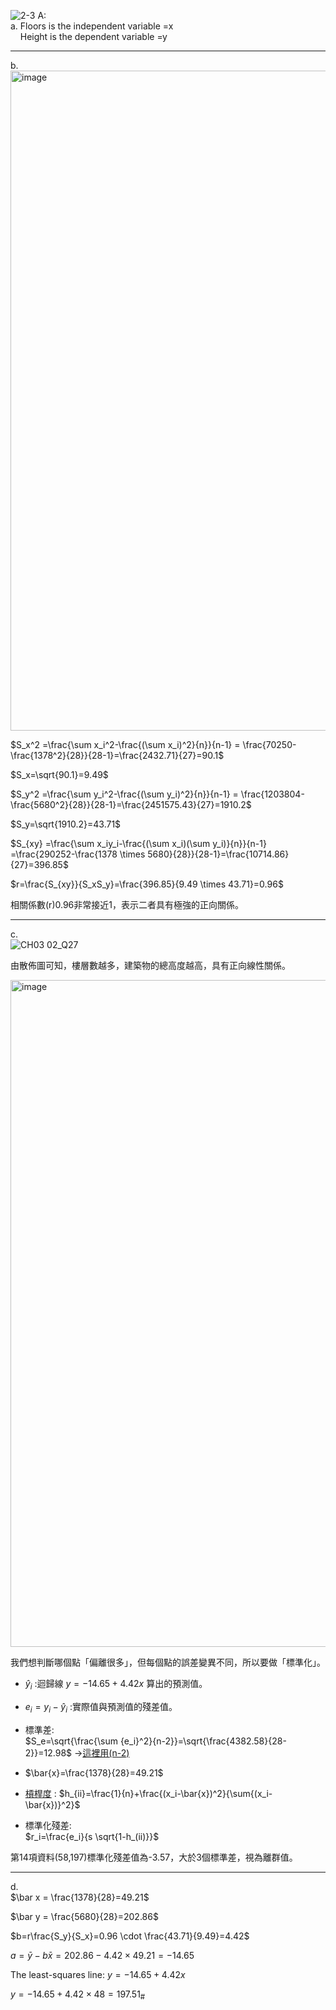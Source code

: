 ![2-3](https://github.com/user-attachments/assets/c4c2d3f2-1bbb-4225-8202-ea33f29d9783)
A:  
a.	Floors is the independent variable =x  
&nbsp;&nbsp;&nbsp;  Height is the dependent variable =y  

---  
b.  
<img width="577" height="1056" alt="image" src="https://github.com/user-attachments/assets/707fdf4c-7401-4a0a-be84-32f9f030c121" />


$S_x^2 =\frac{\sum x_i^2-\frac{(\sum x_i)^2}{n}}{n-1} = \frac{70250-\frac{1378^2}{28}}{28-1}=\frac{2432.71}{27}=90.1$  
  
$S_x=\sqrt{90.1}=9.49$
  
$S_y^2 =\frac{\sum y_i^2-\frac{(\sum y_i)^2}{n}}{n-1} = \frac{1203804-\frac{5680^2}{28}}{28-1}=\frac{2451575.43}{27}=1910.2$  
  
$S_y=\sqrt{1910.2}=43.71$  
  
$S_{xy} =\frac{\sum x_iy_i-\frac{(\sum x_i)(\sum y_i)}{n}}{n-1} =\frac{290252-\frac{1378 \times 5680}{28}}{28-1}=\frac{10714.86}{27}=396.85$  
  
$r=\frac{S_{xy}}{S_xS_y}=\frac{396.85}{9.49 \times 43.71}=0.96$  

相關係數(r)0.96非常接近1，表示二者具有極強的正向關係。

---
c.  
![CH03 02_Q27](https://github.com/user-attachments/assets/771a695e-41b9-4551-b156-7a9b7cd1bb17)
  
由散佈圖可知，樓層數越多，建築物的總高度越高，具有正向線性關係。  
  
<img width="635" height="1067" alt="image" src="https://github.com/user-attachments/assets/13b0673a-beb5-42c6-b4b8-2ad9813ba695" />

我們想判斷哪個點「偏離很多」，但每個點的誤差變異不同，所以要做「標準化」。  

+ $\hat{y}_i$ :迴歸線 $y=-14.65+4.42x$ 算出的預測值。  
+ $e_i=y_i-\hat{y}_i$ :實際值與預測值的殘差值。
  
+ 標準差:  
$S_e=\sqrt{\frac{\sum {e_i}^2}{n-2}}=\sqrt{\frac{4382.58}{28-2}}=12.98$  →[這裡用(n-2)](https://github.com/user-attachments/assets/cbd52bc0-b11f-47fc-9be2-90dc541c6679)  
  
+ $\bar{x}=\frac{1378}{28}=49.21$  
  
+ [槓桿度](https://github.com/user-attachments/assets/33522f6b-ec05-41c5-8974-e82328b3df2d) :  $h_{ii}=\frac{1}{n}+\frac{(x_i-\bar{x})^2}{\sum{(x_i-\bar{x})}^2}$  

+ 標準化殘差:  
$r_i=\frac{e_i}{s \sqrt{1-h_(ii)}}$

第14項資料(58,197)標準化殘差值為-3.57，大於3個標準差，視為離群值。  

---
d.  
$\bar x = \frac{1378}{28}=49.21$  
  
$\bar y = \frac{5680}{28}=202.86$  

$b=r\frac{S_y}{S_x}=0.96 \cdot \frac{43.71}{9.49}=4.42$  
  
$a=\bar y - b \bar x=202.86-4.42 \times 49.21=-14.65$  
  
The least-squares line: $y=-14.65+4.42x$  
  
$y=-14.65+4.42 \times 48=197.51$<sub>#<sub>  
